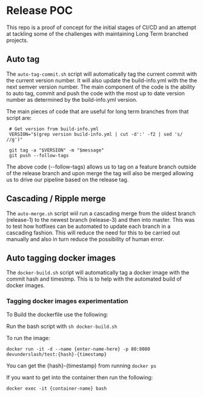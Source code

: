 # Release POC
This repo is a proof of concept for the initial stages of CI/CD and an attempt at tackling some of the challenges with maintaining Long Term branched projects.

## Auto tag

The `auto-tag-commit.sh` script will automatically tag the current commit with the current version number. It will also update the build-info.yml with the the next semver version number. The main component of the code is the ability to auto tag, commit and push the code with the most up to date version number as determined by the build-info.yml version.

The main pieces of code that are useful for long term branches from that script are:

``` 
 # Get version from build-info.yml
 VERSION="$(grep version build-info.yml | cut -d':' -f2 | sed 's/ //g')"

 git tag -a "$VERSION" -m "$message"
 git push --follow-tags 
 ```

The above code (--follow-tags) allows us to tag on a feature branch outside of the release branch and upon merge the tag will also be merged allowing us to drive our pipeline based on the release tag. 

## Cascading / Ripple merge

The `auto-merge.sh` script wiil run a cascading merge from the oldest branch (release-1) to the newest branch (release-3) and then into master. This was to test how hotfixes can be automated to update each branch in a cascading fashion. This will reduce the need for this to be carried out manually and also in turn reduce the possibility of human error.

## Auto tagging docker images

The `docker-build.sh` script will automatically tag a docker image with the commit hash and timestmp. This is to help with the automated build of docker images.

### Tagging docker images experimentation
To Build the dockerfile use the following:

Run the bash script with `sh docker-build.sh`

To run the image:

`docker run -it -d --name {enter-name-here} -p 80:8080 devunderslash/test:{hash}-{timestamp}` 

You can get the {hash}-{timestamp} from running `docker ps`

If you want to get into the container then run the following:

`docker exec -it {container-name} bash`